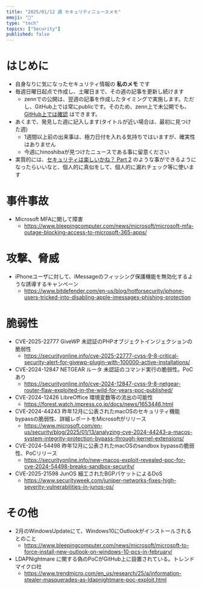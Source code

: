 ```yaml
---
title: "2025/01/12 週 セキュリティニュースメモ"
emoji: "🔖"
type: "tech"
topics: ["Security"]
published: false
---
```


# はじめに
* 自身なりに気になったセキュリティ情報の **私のメモ** です
* 毎週日曜日起点で作成し、土曜日まで、その週の記事を更新し続けます
    * zennでの公開は、翌週の記事を作成したタイミングで実施します。ただし、GitHub上では常にpublicです。そのため、zenn上で未公開でも、[GitHub上では確認](https://github.com/hinoshiba/zenn.dev/tree/main/articles) はできます。
* あくまで、発見した週に記入します(タイトルが近い場合は、最初に見つけた週)
    * 1週間以上前の出来事は、極力日付を入れる気持ちではいますが、確実性はありません
    * 今週にhinoshibaが見つけたニュースである事に留意ください
* 実質的には、[セキュリティは楽しいかね？ Part 2](https://negi.hatenablog.com/) のような事ができるようになったらいいなと、個人的に真似をして、個人的に漏れチェック等に使います

# 事件事故

* Microsoft MFAに関して障害
    * https://www.bleepingcomputer.com/news/microsoft/microsoft-mfa-outage-blocking-access-to-microsoft-365-apps/


# 攻撃、脅威

* iPhoneユーザに対して、iMessageのフィッシング保護機能を無効化するような誘導するキャンペーン
    * https://www.bitdefender.com/en-us/blog/hotforsecurity/iphone-users-tricked-into-disabling-apple-imessages-phishing-protection

# 脆弱性

* CVE-2025-22777 GiveWP 未認証のPHPオブジェクトインジェクションの脆弱性
    * https://securityonline.info/cve-2025-22777-cvss-9-8-critical-security-alert-for-givewp-plugin-with-100000-active-installations/
* CVE-2024-12847 NETGEAR ルータ 未認証のコマンド実行の脆弱性。PoCあり
    * https://securityonline.info/cve-2024-12847-cvss-9-8-netgear-router-flaw-exploited-in-the-wild-for-years-poc-published/
* CVE-2024-12426 LibreOffice 環境変数等の流出の可能性
    * https://forest.watch.impress.co.jp/docs/news/1653446.html
* CVE-2024-44243 昨年12月に公表されたmacOSのセキュリティ機能bypassの脆弱性、詳細レポートをMicrosoftがリリース
    * https://www.microsoft.com/en-us/security/blog/2025/01/13/analyzing-cve-2024-44243-a-macos-system-integrity-protection-bypass-through-kernel-extensions/
* CVE-2024-54498 昨年12月に公表されたmacOSのsandbox bypassの脆弱性、PoCリリース
    * https://securityonline.info/new-macos-exploit-revealed-poc-for-cve-2024-54498-breaks-sandbox-security/
* CVE-2025-21598 JunOS 細工されたBGPパケットによるDoS
    * https://www.securityweek.com/juniper-networks-fixes-high-severity-vulnerabilities-in-junos-os/

# その他

* 2月のWindowsUpdateにて、Windows10にOutlookがインストールされるとのこと
    * https://www.bleepingcomputer.com/news/microsoft/microsoft-to-force-install-new-outlook-on-windows-10-pcs-in-february/
* LDAPNightmare に関する偽のPoCがGitHub上に設置されている。トレンドマイクロ社
    * https://www.trendmicro.com/en_us/research/25/a/information-stealer-masquerades-as-ldapnightmare-poc-exploit.html
